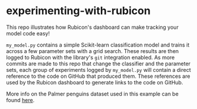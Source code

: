 # experimenting-with-rubicon

This repo illustrates how Rubicon's dashboard can make tracking
your model code easy!

`my_model.py` contains a simple Scikit-learn classification model
and trains it across a few parameter sets with a grid search.
These results are then logged to Rubicon with the library's `git`
integration enabled. As more commits are made to this repo that
change the classifier and the parameter sets, each group of
experiments logged by `my_model.py` will contain a direct reference
to the code on GitHub that produced them. These references are
used by the Rubicon dashboard to generate links to the code on
GitHub.

More info on the Palmer penguins dataset used in this example can
be found [here](https://allisonhorst.github.io/palmerpenguins/).
